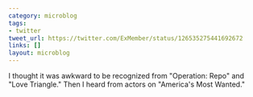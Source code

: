 ```yaml
---
category: microblog
tags:
- twitter
tweet_url: https://twitter.com/ExMember/status/126535275441692672
links: []
layout: microblog
---
```

I thought it was awkward to be recognized from "Operation: Repo" and "Love Triangle." Then I heard from actors on "America's Most Wanted."
